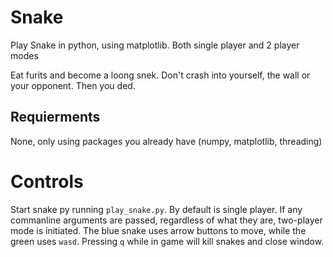 # Snake
Play Snake in python, using matplotlib. Both single player and 2 player modes

Eat furits and become a loong snek. Don't crash into yourself, the wall or your opponent. Then you ded.

## Requierments
None, only using packages you already have (numpy, matplotlib, threading)

# Controls
Start snake py running `play_snake.py`. By default is single player. If any commanline arguments are passed, regardless of what they are, two-player mode is initiated. The blue snake uses arrow buttons to move, while the green uses `wasd`. Pressing `q` while in game will kill snakes and close window.
